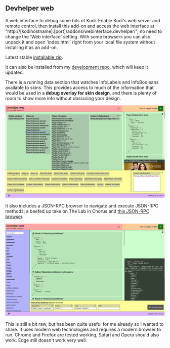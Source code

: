 ## Devhelper web

A web interface to debug some bits of Kodi. Enable Kodi's web server and remote control, then install
this add-on and access the web interface at "http://[kodihostname]:[port]/addons/webinterface.devhelper/",
no need to change the 'Web interface' setting. With some browsers you can also unpack it and
open 'index.html' right from your local file system without installing it as an add-on.

Latest stable [installable zip](https://github.com/rmrector/repository.rector.stuff/raw/master/latest/webinterface.devhelper-latest.zip).

It can also be installed from my [development repo], which will keep it updated.

[development repo]: (https://github.com/rmrector/repository.rector.stuff/raw/master/latest/repository.rector.stuff-latest.zip).

There is a running data section that watches InfoLabels and InfoBooleans available to skins. This
provides access to much of the information that would be used in a **debug overlay for skin design**,
and there is plenty of room to show more info without obscuring your design.

![Running data](resources/screenshot1.jpg)

It also includes a JSON-RPC browser to navigate and execute JSON-RPC methods; a beefed up take on
The Lab in Chorus and [this JSON-RPC browser](https://forum.kodi.tv/showthread.php?tid=172734).

![JSON-RPC browser](resources/screenshot2.jpg)

This is still a bit raw, but has been quite useful for me already so I wanted to share. It uses modern
web technologies and requires a modern browser to run. Chrome and Firefox are tested working, Safari
and Opera should also work. Edge still doesn't work very well.
